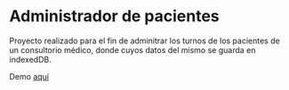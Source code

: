 # Administrador de pacientes

Proyecto realizado para el fin de adminitrar los turnos de los pacientes de un consultorio médico, donde cuyos datos del mismo se guarda en indexedDB.

Demo [aquí](https://administradorpaciente.netlify.app)
